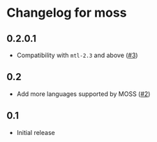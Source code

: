 # Changelog for moss

## 0.2.0.1

- Compatibility with `mtl-2.3` and above ([#3](https://github.com/mbg/moss/issues/3))

## 0.2

- Add more languages supported by MOSS ([#2](https://github.com/mbg/moss/pull/2))

## 0.1

- Initial release
